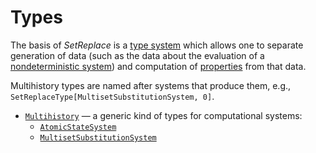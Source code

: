 # Types

The basis of *SetReplace* is a [type system](/Documentation/TypeSystem/README.md) which allows one to separate
generation of data (such as the data about the evaluation of a
[nondeterministic system](/Documentation/Systems/README.md)) and computation of
[properties](/Documentation/Properties/README.md) from that data.

Multihistory types are named after systems that produce them, e.g., `SetReplaceType[MultisetSubstitutionSystem, 0]`.

* [`Multihistory`](Multihistory/README.md) &mdash; a generic kind of types for computational systems:
  * [`AtomicStateSystem`](Multihistory/AtomicStateSystem0.md)
  * [`MultisetSubstitutionSystem`](Multihistory/MultisetSubstitutionSystem0.md)

